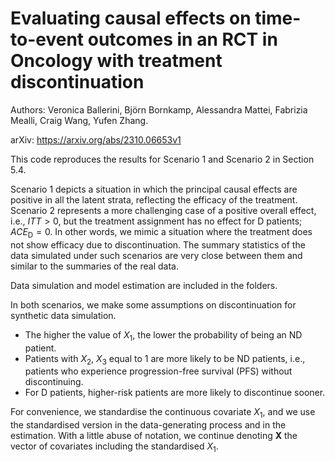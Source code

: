 # Evaluating causal effects on time-to-event outcomes in an RCT in Oncology with treatment discontinuation
Authors: Veronica Ballerini, Björn Bornkamp, Alessandra Mattei, Fabrizia Mealli, Craig Wang, Yufen Zhang.

arXiv: https://arxiv.org/abs/2310.06653v1

This code reproduces the results for Scenario 1 and Scenario 2 in Section 5.4. 

Scenario 1 depicts a situation in which the principal causal effects are positive in all the latent strata, reflecting the efficacy of the treatment. 
Scenario 2 represents a more challenging case of a positive overall effect, i.e., $ITT > 0$, but the treatment assignment has no effect for D patients; $ACE_{\text{D}} = 0$. 
In other words, we mimic a situation where the treatment does not show efficacy due to discontinuation.
The summary statistics of the data simulated under such scenarios are very close between them and similar to the summaries of the real data. 

Data simulation and model estimation are included in the folders.

In both scenarios, we make some assumptions on discontinuation for synthetic data simulation.
- The higher the value of $X_1$, the lower the probability of being an ND patient.
- Patients with $X_2$, $X_3$ equal to $1$ are more likely to be ND patients, i.e., patients who experience progression-free survival (PFS) without discontinuing.
- For D patients, higher-risk patients are more likely to discontinue sooner.

For convenience, we standardise the continuous covariate $X_1$, and we use the standardised version in the data-generating process and in the estimation. 
With a little abuse of notation, we continue denoting $\bm{X}$ the vector of covariates including the standardised $X_1$.
